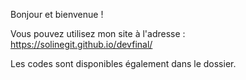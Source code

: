 Bonjour et bienvenue !

Vous pouvez utilisez mon site à l'adresse : https://solinegit.github.io/devfinal/

Les codes sont disponibles également dans le dossier.

